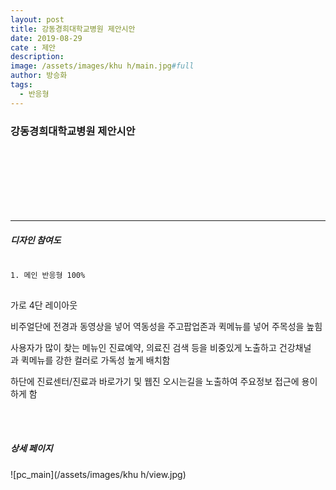 ```yaml
---
layout: post
title: 강동경희대학교병원 제안시안
date: 2019-08-29
cate : 제안
description:
image: /assets/images/khu h/main.jpg#full
author: 방승화
tags:
  - 반응형
---
```


<h3>강동경희대학교병원 제안시안</h3>
<br><br><br><br><br><br>
<hr>

##### 디자인 참여도
<pre>
<code>
1. 메인 반응형 100%
</code>
</pre>

<p>
가로 4단 레이아웃
⁠</p>
<p>
⁠비주얼단에 전경과 동영상을 넣어 역동성을 주고팝업존과 퀵메뉴를 넣어 주목성을 높힘
⁠⁠</p>
<p>
⁠사용자가 많이 찾는 메뉴인 진료예약, 의료진 검색 등을 비중있게 노출하고 건강채널과 퀵메뉴를 강한 컬러로 가독성 높게 배치함 
⁠⁠</p>
<p>
⁠하단에 진료센터/진료과 바로가기 및 웹진 오시는길을 노출하여 주요정보 접근에 용이하게 함
</p>
<br>
<br>

##### 상세 페이지
![pc_main](/assets/images/khu h/view.jpg)
